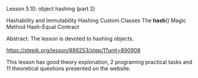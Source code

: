 Lesson 5.10: object hashing (part 2)

Hashability and Immutability
Hashing Custom Classes
The **hash**() Magic Method
Hash-Equal Contract

Abstract: The lesson is devoted to hashing objects.

https://stepik.org/lesson/886253/step/1?unit=890908

This lesson has good theory explonation, 2 programing practical tasks and 11 theoretical questions presented on the website.
